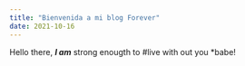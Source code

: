 ```yaml
---
title: "Bienvenida a mi blog Forever"
date: 2021-10-16
---
```


Hello there, ***I am*** strong enougth to #live with out you *babe!
